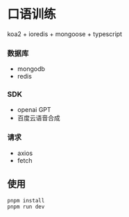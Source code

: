 # 口语训练

koa2 + ioredis + mongoose + typescript

### 数据库
   - mongodb
   - redis
### SDK
   - openai GPT
   - 百度云语音合成
### 请求
   - axios
   - fetch

## 使用
```
pnpm install
pnpm run dev
```